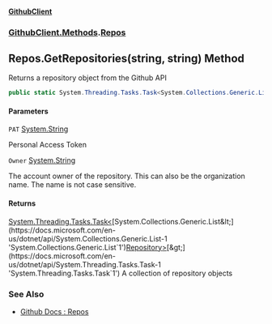 #### [GithubClient](index 'index')
### [GithubClient.Methods](GithubClient.Methods 'GithubClient.Methods').[Repos](GithubClient.Methods.Repos 'GithubClient.Methods.Repos')

## Repos.GetRepositories(string, string) Method

Returns a repository object from the Github API

```csharp
public static System.Threading.Tasks.Task<System.Collections.Generic.List<GithubClient.Models.Repository>>? GetRepositories(string PAT, string Owner);
```
#### Parameters

<a name='GithubClient.Methods.Repos.GetRepositories(string,string).PAT'></a>

`PAT` [System.String](https://docs.microsoft.com/en-us/dotnet/api/System.String 'System.String')

Personal Access Token

<a name='GithubClient.Methods.Repos.GetRepositories(string,string).Owner'></a>

`Owner` [System.String](https://docs.microsoft.com/en-us/dotnet/api/System.String 'System.String')

The account owner of the repository. This can also be the organization name. The name is not case sensitive.

#### Returns
[System.Threading.Tasks.Task&lt;](https://docs.microsoft.com/en-us/dotnet/api/System.Threading.Tasks.Task-1 'System.Threading.Tasks.Task`1')[System.Collections.Generic.List&lt;](https://docs.microsoft.com/en-us/dotnet/api/System.Collections.Generic.List-1 'System.Collections.Generic.List`1')[Repository](GithubClient.Models.Repository 'GithubClient.Models.Repository')[&gt;](https://docs.microsoft.com/en-us/dotnet/api/System.Collections.Generic.List-1 'System.Collections.Generic.List`1')[&gt;](https://docs.microsoft.com/en-us/dotnet/api/System.Threading.Tasks.Task-1 'System.Threading.Tasks.Task`1')
A collection of repository objects

### See Also
- [Github Docs : Repos](https://docs.github.com/en/rest/repos/repos 'https://docs.github.com/en/rest/repos/repos')